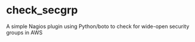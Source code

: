 # check_secgrp
A simple Nagios plugin using Python/boto to check for wide-open security groups in AWS
